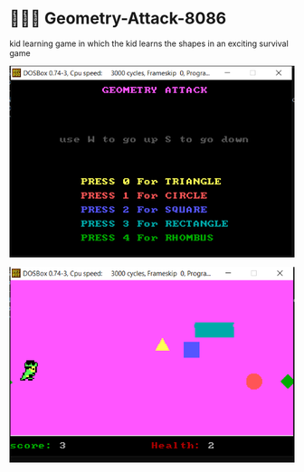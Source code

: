 # 🔘🔲💠 Geometry-Attack-8086
kid learning game in which the kid learns the shapes in an exciting survival game

![](images/game_interfacePNG.PNG)

![](images/In_Game.PNG)
